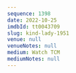 ```yaml
---
sequence: 1398
date: 2022-10-25
imdbId: tt0043709
slug: kind-lady-1951
venue: null
venueNotes: null
medium: Watch TCM
mediumNotes: null
---
```

